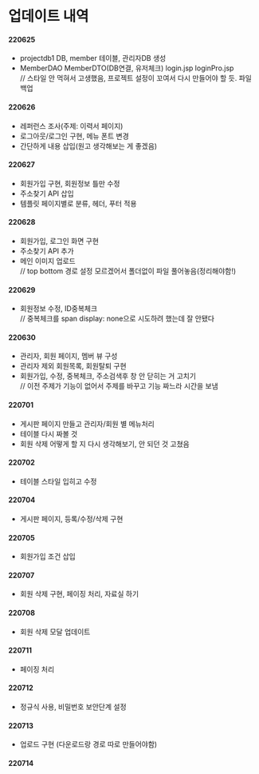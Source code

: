 # 업데이트 내역

#### 220625 
  - projectdb1 DB, member 테이블, 관리자DB 생성 
  - MemberDAO MemberDTO(DB연결, 유저체크) login.jsp loginPro.jsp
  <br> // 스타일 안 먹혀서 고생했음, 프로젝트 설정이 꼬여서 다시 만들어야 할 듯. 파일 백업
  
#### 220626
  - 레퍼런스 조사(주제: 이력서 페이지)
  - 로그아웃/로그인 구현, 메뉴 폰트 변경
  - 간단하게 내용 삽입(원고 생각해보는 게 좋겠음)
  
#### 220627
  - 회원가입 구현, 회원정보 틀만 수정
  - 주소찾기 API 삽입
  - 템플릿 페이지별로 분류, 헤더, 푸터 적용

#### 220628
  - 회원가입, 로그인 화면 구현
  - 주소찾기 API 추가
  - 메인 이미지 업로드
  <br> // top bottom 경로 설정 모르겠어서 폴더없이 파일 풀어놓음(정리해야함!)
  
#### 220629
  - 회원정보 수정, ID중복체크
  <br> // 중복체크를 span display: none으로 시도하려 했는데 잘 안됐다
  
#### 220630
  - 관리자, 회원 페이지, 멤버 뷰 구성
  - 관리자 제외 회원목록, 회원탈퇴 구현
  - 회원가입, 수정, 중복체크, 주소검색후 창 안 닫히는 거 고치기
  <br> // 이전 주제가 기능이 없어서 주제를 바꾸고 기능 짜느라 시간을 보냄
  
#### 220701
  - 게시판 페이지 만들고 관리자/회원 별 메뉴처리
  - 테이블 다시 짜볼 것
  - 회원 삭제 어떻게 할 지 다시 생각해보기, 안 되던 것 고쳤음

#### 220702
  - 테이블 스타일 입히고 수정
  
#### 220704
  - 게시판 페이지, 등록/수정/삭제 구현
  
#### 220705
  - 회원가입 조건 삽입

#### 220707
  - 회원 삭제 구현, 페이징 처리, 자료실 하기

#### 220708
  - 회원 삭제 모달 업데이트

#### 220711
  - 페이징 처리

#### 220712
  - 정규식 사용, 비밀번호 보안단계 설정

#### 220713
  - 업로드 구현 (다운로드랑 경로 따로 만들어야함)
  
#### 220714
